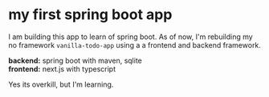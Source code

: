 # my first spring boot app
I am building this app to learn of spring boot. As of now, I'm rebuilding my no framework ```vanilla-todo-app``` using a a frontend and backend framework.

**backend:** spring boot with maven, sqlite \
**frontend:** next.js with typescript

Yes its overkill, but I'm learning.